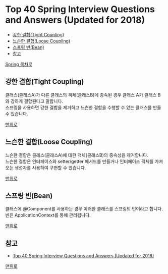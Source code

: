 # Top 40 Spring Interview Questions and Answers (Updated for 2018)
* [강한 결합(Tight Coupling)](#강한-결합tight-coupling)
* [느슨한 결합(Loose Coupling)](#느슨한-결합loose-coupling)
* [스프링 빈(Bean)](#스프링-빈bean)
* [참고](#참고)

[Spring 목차로](https://github.com/smpark1020/tech-interview#%EB%AA%A9%EC%B0%A8)

## 강한 결합(Tight Coupling)
클래스(클래스A)가 다른 클래스의 객체(클래스B)에 종속된 경우 클래스 A가 클래스 B와 강하게 결합된다고 말합니다.   
스프링을 사용하면 강한 결합을 제거하고 느슨한 결합을 수행할 수 있는 클래스를 만들 수 있습니다.

[맨위로](#top-40-spring-interview-questions-and-answers-updated-for-2018)

## 느슨한 결합(Loose Coupling)
느슨한 결합은 클래스(클래스A)에 대한 객체(클래스B)의 종속성을 제거합니다.   
느슨한 결합은 인터페이스와 setter/getter 메서드를 만들거나 인터페이스 객체를 가져오는 생성자를 사용하여 구현할 수 있습니다.

[맨위로](#top-40-spring-interview-questions-and-answers-updated-for-2018)

## 스프링 빈(Bean)
클래스에 @Component를 사용하는 경우 이러한 클래스를 스프링의 빈이라고 합니다.   
빈은 ApplicationContext를 통해 관리됩니다.

[맨위로](#top-40-spring-interview-questions-and-answers-updated-for-2018)

## 참고
* [Top 40 Spring Interview Questions and Answers (Updated for 2018)](https://www.greycampus.com/blog/programming/top-spring-interview-questions-and-answers)

[맨위로](#top-40-spring-interview-questions-and-answers-updated-for-2018)
